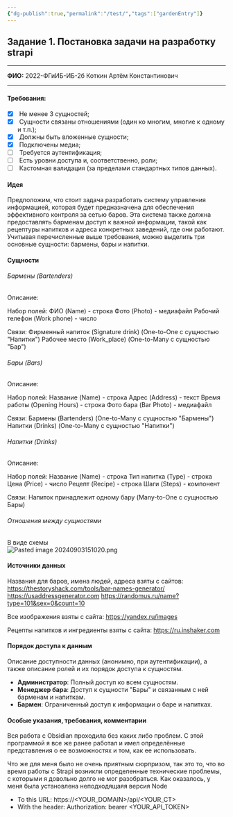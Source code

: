```yaml
---
{"dg-publish":true,"permalink":"/test/","tags":["gardenEntry"]}
---
```


## Задание 1. Постановка задачи на разработку strapi

---

**ФИО:** 2022-ФГиИБ-ИБ-2б Коткин Артём Константинович

---

#### Требования:

- [x]  Не менее 3 сущностей;
- [x]  Сущности связаны отношениями (один ко многим, многие к одному и т.п.);
- [x]  Должны быть вложенные сущности;
- [x]  Подключены медиа;
- [ ]  Требуется аутентификация;
- [ ]  Есть уровни доступа и, соответственно, роли;
- [ ]  Кастомная валидация (за пределами стандартных типов данных).

#### Идея

Предположим, что стоит задача разработать систему управления информацией, которая будет предназначена для обеспечения эффективного контроля за сетью баров. Эта система также должна предоставлять барменам доступ к важной информации, такой как рецептуры напитков и адреса конкретных заведений, где они работают. Учитывая перечисленные выше требования, можно выделить три основные сущности: бармены, бары и напитки.

#### Сущности

###### Бармены (Bartenders)
Описание:

Набор полей:
	ФИО (Name) - строка
	Фото (Photo) - медиафайл
	Рабочий телефон (Work phone) - число

Связи:
	Фирменный напиток (Signature drink) (One-to-One с сущностью "Напитки")
	Рабочее место (Work_place) (One-to-Many с сущностью "Бар")


###### Бары (Bars)
Описание:

Набор полей:
	Название (Name) - строка
	Адрес (Address) - текст
	Время работы (Opening Hours) - строка
	Фото бара (Bar Photo) - медиафайл
	
Связи:
	Бармены (Bartenders) (One-to-Many с сущностью "Бармены")
	Напитки (Drinks) (One-to-Many с сущностью "Напитки")


###### Напитки (Drinks)
Описание:

Набор полей:
	Название (Name) - строка
	Тип напитка (Type) - строка
	Цена (Price) - число
	Рецепт (Recipe) - строка
	Шаги (Steps) - компонент

Связи:
	Напиток принадлежит одному бару (Many-to-One с сущностью Бары)


###### Отношения между сущностями

В виде схемы  
![Pasted image 20240903151020.png](https://edu-garden.vercel.app/img/user/%D0%9F%D1%80%D0%B5%D0%BF%D0%BE%D0%B4%D0%B0%D0%B2%D0%B0%D0%BD%D0%B8%D0%B5/%D0%A2%D0%B8%D0%9C%D0%9F/%D0%97%D0%B0%D0%B4%D0%B0%D0%BD%D0%B8%D1%8F/attachments/Pasted%20image%2020240903151020.png)

#### Источники данных
Названия для баров, имена людей, адреса взяты с сайтов:
https://thestoryshack.com/tools/bar-names-generator/
https://usaddressgenerator.com
https://randomus.ru/name?type=101&sex=0&count=10

Все изображения взяты с сайта: https://yandex.ru/images

Рецепты напитков и ингредиенты взяты с сайта: https://ru.inshaker.com



#### Порядок доступа к данным

Описание доступности данных (анонимно, при аутентификации), а также описание ролей и их порядок доступа к сущностям.

- **Администратор**: Полный доступ ко всем сущностям.
- **Менеджер бара**: Доступ к сущности "Бары" и связанным с ней барменам и напиткам.
- **Бармен**: Ограниченный доступ к информации о баре и напитках.


#### Особые указания, требования, комментарии
Вся работа с Obsidian проходила без каких либо проблем. С этой программой я все же ранее работал и имел определённые представления о ее возможностях и том, как ее использовать.

Что же для меня было не очень приятным сюрпризом, так это то, что во время работы с  Strapi возникли определенные технические проблемы, с которыми я довольно долго не мог разобраться. Как оказалось, у меня была установлена неподходящаяя версия Node

- To this URL: https://<YOUR_DOMAIN>/api/<YOUR_CT>
- With the header: Authorization: bearer <YOUR_API_TOKEN>


